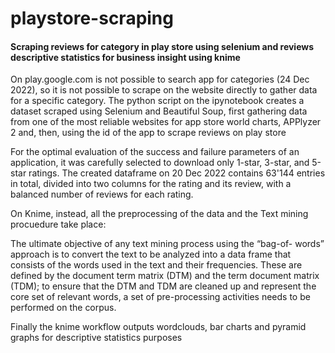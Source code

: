 # playstore-scraping

#### Scraping reviews for category in play store using selenium and reviews descriptive statistics for business insight using knime

On play.google.com is not possible to search app for categories (24 Dec 2022), so it is not possible to scrape on the website directly to gather data for a specific category.
The python script on the ipynotebook creates a dataset scraped using Selenium and Beautiful Soup, first gathering data from one of the most reliable websites for app store world charts, APPlyzer 2 and, then, using the id of the app to scrape reviews on play store

For the optimal evaluation of the success and failure parameters of
an application, it was carefully selected to download only 1-star, 3-star, and 5-star ratings.
The created dataframe on 20 Dec 2022 contains 63'144 entries in total, divided into two columns for the rating and its review, with a balanced number of reviews for each rating.

On Knime, instead, all the preprocessing of the data and the Text mining procuedure take place:

The ultimate objective of any text mining process using the “bag-of- words” approach is to convert the text to be analyzed into a data frame that consists of the words used in the text and their frequencies. These are defined by the document term matrix
(DTM) and the term document matrix (TDM); to ensure that the DTM and TDM are cleaned up and represent the core set of relevant words, a set of pre-processing activities needs to be performed on the corpus.

Finally the knime workflow outputs wordclouds, bar charts and pyramid graphs for descriptive statistics purposes
